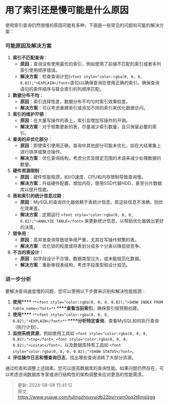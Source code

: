 # 用了索引还是慢可能是什么原因

<font style="color:rgba(0, 0, 0, 0.82);">使用索引查询仍然很慢的原因可能有多种，下面是一些常见的问题和可能的解决方案：</font>

### <font style="color:rgba(0, 0, 0, 0.82);">可能原因及解决方案</font>
1. **<font style="color:rgba(0, 0, 0, 0.82);">索引不匹配查询</font>**<font style="color:rgba(0, 0, 0, 0.82);">：</font>
    - **<font style="color:rgba(0, 0, 0, 0.82);">原因</font>**<font style="color:rgba(0, 0, 0, 0.82);">：查询没有使用最优的索引，例如使用了前缀不匹配的索引或者多列索引使用顺序错误。</font>
    - **<font style="color:rgba(0, 0, 0, 0.82);">解决方案</font>**<font style="color:rgba(0, 0, 0, 0.82);">：检查查询计划(</font>`<font style="color:rgba(0, 0, 0, 0.82);">EXPLAIN</font>`<font style="color:rgba(0, 0, 0, 0.82);">语句)以确保查询在使用正确的索引。确保查询语句的条件顺序与联合索引的列顺序匹配。</font>
2. **<font style="color:rgba(0, 0, 0, 0.82);">数据分布不均</font>**<font style="color:rgba(0, 0, 0, 0.82);">：</font>
    - **<font style="color:rgba(0, 0, 0, 0.82);">原因</font>**<font style="color:rgba(0, 0, 0, 0.82);">：索引选择性差，数据分布不均匀时索引效果较差。</font>
    - **<font style="color:rgba(0, 0, 0, 0.82);">解决方案</font>**<font style="color:rgba(0, 0, 0, 0.82);">：可以考虑重建索引或添加不同的索引来优化数据访问。</font>
3. **<font style="color:rgba(0, 0, 0, 0.82);">索引的维护开销</font>**<font style="color:rgba(0, 0, 0, 0.82);">：</font>
    - **<font style="color:rgba(0, 0, 0, 0.82);">原因</font>**<font style="color:rgba(0, 0, 0, 0.82);">：在大量写操作的表上，索引会增加写操作的开销。</font>
    - **<font style="color:rgba(0, 0, 0, 0.82);">解决方案</font>**<font style="color:rgba(0, 0, 0, 0.82);">：对于频繁更新的表，尽量减少索引数量，且只保留必要的索引。</font>
4. **<font style="color:rgba(0, 0, 0, 0.82);">查询的非优化部分</font>**<font style="color:rgba(0, 0, 0, 0.82);">：</font>
    - **<font style="color:rgba(0, 0, 0, 0.82);">原因</font>**<font style="color:rgba(0, 0, 0, 0.82);">：即使索引使用正确，查询中其他部分可能未优化，如在大结果集上进行排序或聚合操作。</font>
    - **<font style="color:rgba(0, 0, 0, 0.82);">解决方案</font>**<font style="color:rgba(0, 0, 0, 0.82);">：优化查询结构，考虑分页及限定范围的术语来减少处理数据的数量。</font>
5. **<font style="color:rgba(0, 0, 0, 0.82);">硬件资源限制</font>**<font style="color:rgba(0, 0, 0, 0.82);">：</font>
    - **<font style="color:rgba(0, 0, 0, 0.82);">原因</font>**<font style="color:rgba(0, 0, 0, 0.82);">：硬件性能瓶颈，如I/O速度、CPU和内存限制导致查询慢。</font>
    - **<font style="color:rgba(0, 0, 0, 0.82);">解决方案</font>**<font style="color:rgba(0, 0, 0, 0.82);">：升级硬件配置，增加内存，使用SSD代替HDD，甚至分片数据库以提升性能。</font>
6. **<font style="color:rgba(0, 0, 0, 0.82);">表和索引的统计信息过期</font>**<font style="color:rgba(0, 0, 0, 0.82);">：</font>
    - **<font style="color:rgba(0, 0, 0, 0.82);">原因</font>**<font style="color:rgba(0, 0, 0, 0.82);">：MySQL的查询优化器依赖于表统计信息，若这些信息不准确，则优化效果差。</font>
    - **<font style="color:rgba(0, 0, 0, 0.82);">解决方案</font>**<font style="color:rgba(0, 0, 0, 0.82);">：定期运行</font><font style="color:rgba(0, 0, 0, 0.82);"> </font>`<font style="color:rgba(0, 0, 0, 0.82);">ANALYZE TABLE</font>`<font style="color:rgba(0, 0, 0, 0.82);"> </font><font style="color:rgba(0, 0, 0, 0.82);">来更新统计信息，以帮助优化器做出更好的决策。</font>
7. **<font style="color:rgba(0, 0, 0, 0.82);">锁争用</font>**<font style="color:rgba(0, 0, 0, 0.82);">：</font>
    - **<font style="color:rgba(0, 0, 0, 0.82);">原因</font>**<font style="color:rgba(0, 0, 0, 0.82);">：高并发查询导致锁争用严重，尤其在写操作频繁的表。</font>
    - **<font style="color:rgba(0, 0, 0, 0.82);">解决方案</font>**<font style="color:rgba(0, 0, 0, 0.82);">：优化锁的粒度或将表划分成多个分表以降低锁竞争。</font>
8. **<font style="color:rgba(0, 0, 0, 0.82);">不当的表设计</font>**<font style="color:rgba(0, 0, 0, 0.82);">：</font>
    - **<font style="color:rgba(0, 0, 0, 0.82);">原因</font>**<font style="color:rgba(0, 0, 0, 0.82);">：如字段设计不合理，数据类型过大，或未能规范化数据。</font>
    - **<font style="color:rgba(0, 0, 0, 0.82);">解决方案</font>**<font style="color:rgba(0, 0, 0, 0.82);">：重新审视表结构，考虑字段类型和设计规范。</font>

### <font style="color:rgba(0, 0, 0, 0.82);">进一步分析</font>
<font style="color:rgba(0, 0, 0, 0.82);">要解决查询速度慢的问题，您可以使用以下步骤来识别和解决性能瓶颈：</font>

1. **<font style="color:rgba(0, 0, 0, 0.82);">使用</font>****<font style="color:rgba(0, 0, 0, 0.82);"> </font>**`**<font style="color:rgba(0, 0, 0, 0.82);">SHOW INDEX FROM table_name</font>**`**<font style="color:rgba(0, 0, 0, 0.82);"> </font>****<font style="color:rgba(0, 0, 0, 0.82);">查看当前索引</font>**<font style="color:rgba(0, 0, 0, 0.82);">，确保索引按预期创建。</font>
2. **<font style="color:rgba(0, 0, 0, 0.82);">使用</font>****<font style="color:rgba(0, 0, 0, 0.82);"> </font>**`**<font style="color:rgba(0, 0, 0, 0.82);">EXPLAIN</font>**`**<font style="color:rgba(0, 0, 0, 0.82);"> </font>****<font style="color:rgba(0, 0, 0, 0.82);">分析特定查询</font>**<font style="color:rgba(0, 0, 0, 0.82);">，查看MySQL如何执行查询（执行计划）。</font>
3. **<font style="color:rgba(0, 0, 0, 0.82);">监控系统资源</font>**<font style="color:rgba(0, 0, 0, 0.82);">，例如使用工具如</font><font style="color:rgba(0, 0, 0, 0.82);"> </font>`<font style="color:rgba(0, 0, 0, 0.82);">top</font>`<font style="color:rgba(0, 0, 0, 0.82);">,</font><font style="color:rgba(0, 0, 0, 0.82);"> </font>`<font style="color:rgba(0, 0, 0, 0.82);">iostat</font>`<font style="color:rgba(0, 0, 0, 0.82);">，以及数据库特有工具如</font><font style="color:rgba(0, 0, 0, 0.82);"> </font>`<font style="color:rgba(0, 0, 0, 0.82);">SHOW STATUS</font>`<font style="color:rgba(0, 0, 0, 0.82);">。</font>
4. **<font style="color:rgba(0, 0, 0, 0.82);">评估操作日志和慢查询日志</font>**<font style="color:rgba(0, 0, 0, 0.82);">，找出哪些查询消耗了大部分资源。</font>

<font style="color:rgba(0, 0, 0, 0.82);">通过检查和调整上述因素，您可以提高数据库的查询性能。如果问题仍然存在，可以考虑咨询数据库专家或进行结构性的架构调整来应对更高的性能需求。</font>



> 更新: 2024-08-08 15:41:12  
> 原文: <https://www.yuque.com/tulingzhouyu/db22bv/rvsm0oq2t6mslzgg>